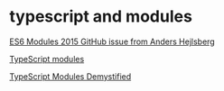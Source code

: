 # typescript and modules

[ES6 Modules 2015 GitHub issue from Anders Hejlsberg](https://github.com/Microsoft/TypeScript/issues/2242)

[TypeScript modules](http://www.typescriptlang.org/docs/handbook/modules.html)

[TypeScript Modules Demystified](https://www.youtube.com/watch?v=KDrWLMUY0R0)